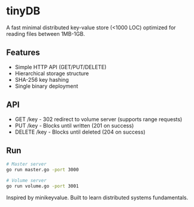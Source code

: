 # tinyDB

A fast minimal distributed key-value store (<1000 LOC) optimized for reading files between 1MB-1GB.

## Features
- Simple HTTP API (GET/PUT/DELETE)
- Hierarchical storage structure
- SHA-256 key hashing
- Single binary deployment

## API
- GET /key - 302 redirect to volume server (supports range requests)
- PUT /key - Blocks until written (201 on success)
- DELETE /key - Blocks until deleted (204 on success)


## Run
```sh
# Master server
go run master.go -port 3000

# Volume server
go run volume.go -port 3001
```

Inspired by minikeyvalue. Built to learn distributed systems fundamentals.

